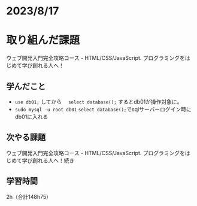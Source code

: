 # 2023/8/17
# 取り組んだ課題
ウェブ開発入門完全攻略コース - HTML/CSS/JavaScript. プログラミングをはじめて学び創れる人へ！


## 学んだこと
* `use db01;` してから　 `select database();` するとdb01が操作対象に。
* `sudo mysql -u root db01` `select database();`でsqlサーバーログイン時にdb01に入れる


## 次やる課題
ウェブ開発入門完全攻略コース - HTML/CSS/JavaScript. プログラミングをはじめて学び創れる人へ！続き

## 学習時間
2h（合計148h75）
